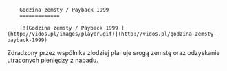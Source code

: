 
        Godzina zemsty / Payback 1999 
        =============
        
        [![Godzina zemsty / Payback 1999 ](http://vidos.pl/images/player.gif)](http://vidos.pl/godzina-zemsty-payback-1999)
        
        
 Zdradzony przez wspólnika złodziej planuje srogą zemstę oraz odzyskanie utraconych pieniędzy z napadu.
    